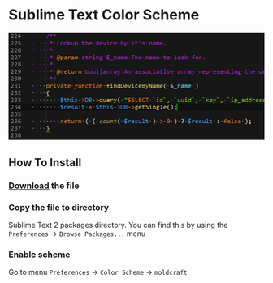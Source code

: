 Sublime Text Color Scheme
===

![Screenshot](screenshot.png)

## How To Install

### [Download](moldcraft.tmTheme) the file

### Copy the file to directory

Sublime Text 2 packages directory. You can find this by using the `Preferences` -> `Browse Packages...` menu

### Enable scheme

Go to menu `Preferences` -> `Color Scheme` -> `moldcraft`
